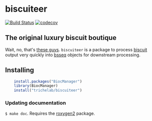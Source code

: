 # biscuiteer

[![Build Status](https://travis-ci.org/ttriche/biscuiteer.png?branch=master)](https://travis-ci.org/ttriche/biscuiteer)  [![codecov](https://codecov.io/gh/ttriche/biscuiteer/branch/master/graph/badge.svg)](https://codecov.io/gh/ttriche/biscuiteer)

## The original luxury biscuit boutique

Wait, no, that's [these guys](https://www.biscuiteers.com/).  ```biscuiteer``` is a package to process [biscuit](https://github.com/zwdzwd/biscuit) output very quickly into [bsseq](https://bioconductor.org/packages/bsseq) objects for downstream processing.

## Installing

```R
    install.packages("BiocManager")
    library(BiocManager)
    install("trichelab/biscuiteer")
```

### Updating documentation

`$ make doc`. Requires the [roxygen2](https://github.com/klutometis/roxygen) package.
